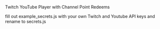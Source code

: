 Twitch YouTube Player with Channel Point Redeems

fill out example_secrets.js with your own Twitch and Youtube API keys and rename to secrets.js
